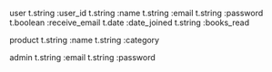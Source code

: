 user
      t.string :user_id
      t.string :name
      t.string :email
      t.string :password
      t.boolean :receive_email
      t.date :date_joined
      t.string :books_read

product
      t.string :name
      t.string :category

 admin
      t.string :email
      t.string :password